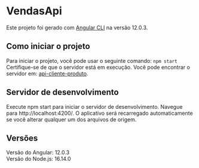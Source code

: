 # VendasApi

Este projeto foi gerado com [Angular CLI](https://github.com/angular/angular-cli) na versão 12.0.3.

## Como iniciar o projeto

Para iniciar o projeto, você pode usar o seguinte comando:
``
npm start
``
Certifique-se de que o servidor está em execução. Você pode encontrar o servidor em: [api-cliente-produto](https://github.com/murillomtz/api-cliente-produto).


## Servidor de desenvolvimento
Execute npm start para iniciar o servidor de desenvolvimento. Navegue para http://localhost:4200/. O aplicativo será recarregado automaticamente se você alterar qualquer um dos arquivos de origem.

## Versões

Versão do Angular: 12.0.3  
Versão do Node.js: 16.14.0